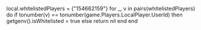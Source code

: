 
local.whitelistedPlayers = {"154662159"}
for _, v in pairs(whitelistedPlayers) do
if tonumber(v) == tonumber(game.Players.LocalPlayer.UserId) then
getgenv().isWhitelisted = true else
return nil
end end
